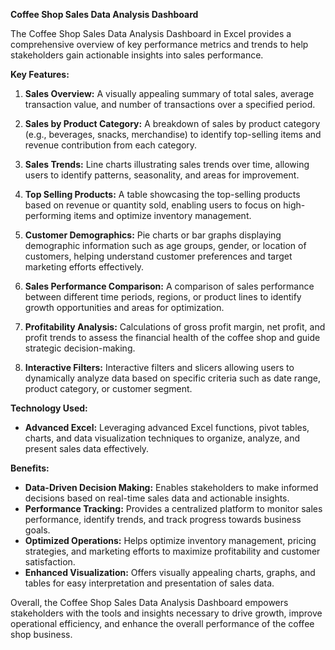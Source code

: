 **Coffee Shop Sales Data Analysis Dashboard**

The Coffee Shop Sales Data Analysis Dashboard in Excel provides a comprehensive overview of key performance metrics and trends to help stakeholders gain actionable insights into sales performance.

**Key Features:**

1. **Sales Overview:** A visually appealing summary of total sales, average transaction value, and number of transactions over a specified period.

2. **Sales by Product Category:** A breakdown of sales by product category (e.g., beverages, snacks, merchandise) to identify top-selling items and revenue contribution from each category.

3. **Sales Trends:** Line charts illustrating sales trends over time, allowing users to identify patterns, seasonality, and areas for improvement.

4. **Top Selling Products:** A table showcasing the top-selling products based on revenue or quantity sold, enabling users to focus on high-performing items and optimize inventory management.

5. **Customer Demographics:** Pie charts or bar graphs displaying demographic information such as age groups, gender, or location of customers, helping understand customer preferences and target marketing efforts effectively.

6. **Sales Performance Comparison:** A comparison of sales performance between different time periods, regions, or product lines to identify growth opportunities and areas for optimization.

7. **Profitability Analysis:** Calculations of gross profit margin, net profit, and profit trends to assess the financial health of the coffee shop and guide strategic decision-making.

8. **Interactive Filters:** Interactive filters and slicers allowing users to dynamically analyze data based on specific criteria such as date range, product category, or customer segment.

**Technology Used:**

- **Advanced Excel:** Leveraging advanced Excel functions, pivot tables, charts, and data visualization techniques to organize, analyze, and present sales data effectively.

**Benefits:**

- **Data-Driven Decision Making:** Enables stakeholders to make informed decisions based on real-time sales data and actionable insights.
- **Performance Tracking:** Provides a centralized platform to monitor sales performance, identify trends, and track progress towards business goals.
- **Optimized Operations:** Helps optimize inventory management, pricing strategies, and marketing efforts to maximize profitability and customer satisfaction.
- **Enhanced Visualization:** Offers visually appealing charts, graphs, and tables for easy interpretation and presentation of sales data.

Overall, the Coffee Shop Sales Data Analysis Dashboard empowers stakeholders with the tools and insights necessary to drive growth, improve operational efficiency, and enhance the overall performance of the coffee shop business.
